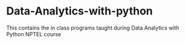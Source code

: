 # Data-Analytics-with-python
This contains the in class programs taught during Data Analytics with Python NPTEL course
